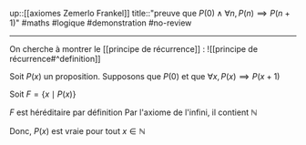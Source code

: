 up::[[axiomes Zemerlo Frankel]]
title::"preuve que $P(0) \wedge \forall n, P(n) \implies P(n+1)$"
#maths #logique #demonstration #no-review 

----
On cherche à montrer le [[principe de récurrence]] :
![[principe de récurrence#^definition]]

Soit $P(x)$ un proposition.
Supposons que $P(0)$ et que $\forall x, P(x) \implies P(x+1)$

Soit $F = \{ x\mid P(x) \}$

$F$ est héréditaire par définition
Par l'axiome de l'infini, il contient $\mathbb{N}$

Donc, $P(x)$ est vraie pour tout $x \in \mathbb{N}$

